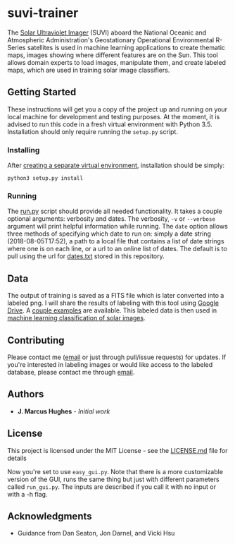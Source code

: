 # suvi-trainer

The [Solar Ultraviolet Imager](https://www.goes-r.gov/spacesegment/suvi.html) (SUVI) aboard the National Oceanic 
and Atmospheric Administration's Geostationary Operational Environmental R-Series satellites is used 
in machine learning applications to create thematic maps, images showing where different features are on the Sun. This
tool allows domain experts to load images, manipulate them, and create labeled maps, which are used in training solar 
image classifiers. 
 
## Getting Started

These instructions will get you a copy of the project up and running on your local machine 
for development and testing purposes. At the moment, it is advised to run this code in a fresh virtual environment with
Python 3.5. Installation should only require running the `setup.py` script. 
 
### Installing
After [creating a separate virtual environment](https://realpython.com/python-virtual-environments-a-primer/), installation should be simply:
```
python3 setup.py install
```

### Running
The [run.py](scripts/run.py) script should provide all needed functionality. It takes a couple optional arguments: verbosity and dates.
The verbosity, `-v` or `--verbose` argument will print helpful information while running. The `date` option allows three
methods of specifying which date to run on: simply a date string (2018-08-05T17:52), a path to a local file that contains a list of date 
strings where one is on each line, or a url to an online list of dates. The default is to pull using the url for [dates.txt](dates.txt) stored 
in this repository. 

## Data
The output of training is saved as a FITS file which is later converted into a labeled png. 
I will share the results of labeling with this tool using [Google Drive](https://drive.google.com/open?id=1QYdTTFDYs9Yg1g2zs7rxpj8znXCOwPeY). 
A [couple examples](examples/) are available. This labeled data is then used in [machine learning classification of solar images](https://github.com/jmbhughes/smachy). 

## Contributing

Please contact me ([email](mailto:hughes.jmb@gmail.com) or just through pull/issue requests) for updates. 
If you're interested in labeling images or would like access to the labeled database, please contact me 
through [email](mailto:hughes.jmb@gmail.com).
 
## Authors

* **J. Marcus Hughes** - *Initial work*

## License

This project is licensed under the MIT License - see the [LICENSE.md](LICENSE.md) file for details



Now you're set to use `easy_gui.py`. Note that there is a more customizable version of the GUI, runs the same thing but just with different parameters called `run_gui.py`. The inputs are described if you call it with no input or with a -h flag.

## Acknowledgments

* Guidance from Dan Seaton, Jon Darnel, and Vicki Hsu
